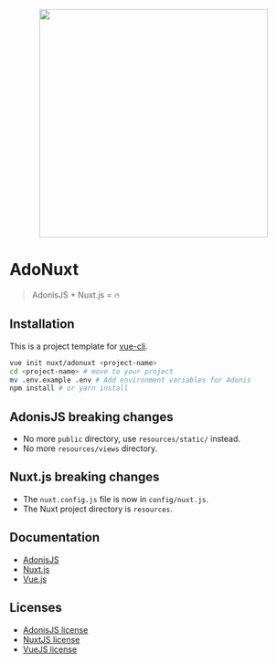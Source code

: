 <p align="center"><img width="400" src="https://raw.githubusercontent.com/nuxt/adonuxt/master/template/resources/assets/img/logo.png"></p>

# AdoNuxt

> AdonisJS + Nuxt.js = :fire:

## Installation

This is a project template for [vue-cli](https://github.com/vuejs/vue-cli).

```bash
vue init nuxt/adonuxt <project-name>
cd <project-name> # move to your project
mv .env.example .env # Add environment variables for Adonis
npm install # or yarn install
```

## AdonisJS breaking changes

- No more `public` directory, use `resources/static/` instead.
- No more `resources/views` directory.

## Nuxt.js breaking changes

- The `nuxt.config.js` file is now in `config/nuxt.js`.
- The Nuxt project directory is `resources`.

## Documentation

- [AdonisJS](http://adonisjs.com/docs/)
- [Nuxt.js](https://nuxtjs.org/guide/)
- [Vue.js](http://vuejs.org/guide/)

## Licenses

- [AdonisJS license](https://github.com/adonisjs/adonis-framework/blob/develop/LICENSE.txt)
- [NuxtJS license](https://github.com/nuxt/nuxt.js/blob/master/LICENSE.md)
- [VueJS license](https://github.com/vuejs/vue/blob/master/LICENSE)
